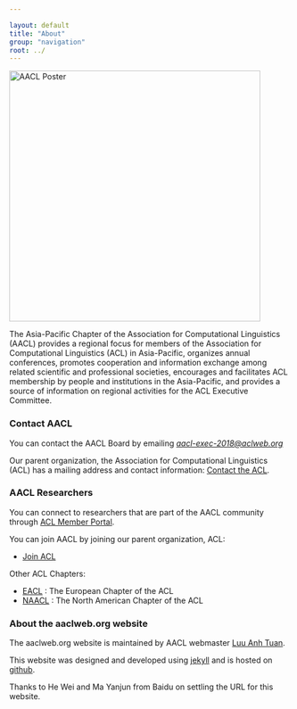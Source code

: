 ```yaml
---

layout: default
title: "About"
group: "navigation"
root: ../
---
```



<p>
<img width="450px" height="auto" src="{{ site.baseurl }}/images/asia-pacific.jpg" alt="AACL Poster">

</p>


The Asia-Pacific Chapter of the Association for Computational Linguistics (AACL) provides a regional focus for members of the Association for Computational Linguistics (ACL) in Asia-Pacific, organizes annual conferences, promotes cooperation and information exchange among related scientific and professional societies, encourages and facilitates ACL membership by people and institutions in the Asia-Pacific, and provides a source of information on regional activities for the ACL Executive Committee.

### Contact AACL

You can contact the AACL Board by emailing <i>aacl-exec-2018@aclweb.org</i> 

Our parent organization, the Association for Computational Linguistics (ACL) has a mailing address and contact information: <a href="http://www.aclweb.org/index.php?option=com_contact&Itemid=3">Contact the ACL</a>.

### AACL Researchers

You can connect to researchers that are part of the AACL community through [ACL Member Portal](http://aclweb.org/portal/).

You can join AACL by joining our parent organization, ACL:

-   [Join ACL](http://www.aclweb.org/portal/user/register)

Other ACL Chapters:

- [EACL](http://www.eacl.org/page.php?id=index) : The European Chapter of the ACL
- [NAACL](http://naacl.org/) : The North American Chapter of the ACL
 
### About the aaclweb.org website

The aaclweb.org website is maintained by AACL webmaster [Luu Anh Tuan](https://sites.google.com/site/tuanluu219/).

This website was designed and developed using [jekyll](http://jekyllrb.com/) and is hosted on [github](http://github.com).

Thanks to He Wei and Ma Yanjun from Baidu on settling the URL for this website.
